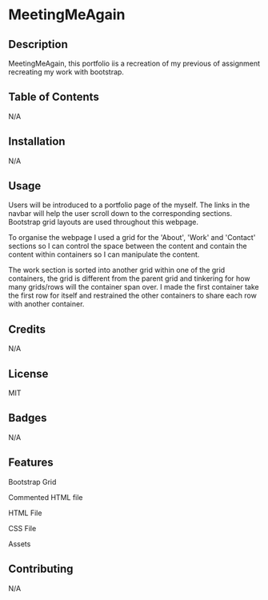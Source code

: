 # MeetingMeAgain


## Description 

MeetingMeAgain, this portfolio iis a recreation of my previous of assignment recreating my work with bootstrap.


## Table of Contents

N/A

## Installation

N/A

## Usage 


Users will be introduced to a portfolio page of the myself. The links in the navbar will help the user scroll down to the corresponding sections. Bootstrap grid layouts are used throughout this webpage.

To organise the webpage I used a grid for the 'About', 'Work' and 'Contact' sections so I can control the space between the content and contain the content within containers so I can manipulate the content.

The work section is sorted into another grid within one of the grid containers, the grid is different from the parent grid and tinkering for how many grids/rows will the container span over.
I made the first container take the first row for itself and restrained the other containers to share each row with another container.

## Credits

N/A


## License

MIT

## Badges

N/A

## Features

Bootstrap Grid

Commented HTML file

HTML File

CSS File

Assets

## Contributing

N/A
